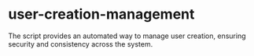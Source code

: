 # user-creation-management
The script provides an automated way to manage user creation, ensuring security and consistency across the system.
